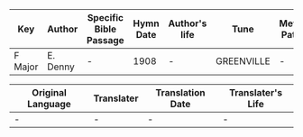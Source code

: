 Key | Author   | Specific Bible Passage     |Hymn Date |Author's life |Tune |Metrical Pattern   |Composer/Source
-- | --------- | ---------------------------|----------|--------------|-----|-------------------|-------------  
F Major |E. Denny |- |1908 |- |GREENVILLE |- |Rousseau

Original Language | Translater | Translation Date   | Translater's Life  
----------------- | --------- | --------------------|-------------     
\- |- |- |-
